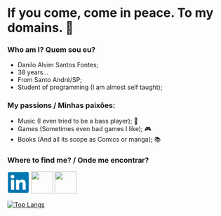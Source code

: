 # If you come, come in peace. To my domains. 🏰

### Who am I? Quem sou eu?

- Danilo Alvim Santos Fontes;
- 38 years... 
- From Santo André/SP;
- Student of programming (I am almost self taught);
 
  
###  My passions / Minhas paixões:

 - Music (I even tried to be a bass player); 🎸
 - Games (Sometimes even bad games I like); 🎮
 - Books (And all its scope as Comics or manga); 📚

### Where to find me? / Onde me encontrar?

<a href="https://www.linkedin.com/in/daniloalvimfontes/" target="_blank"><img src="https://raw.githubusercontent.com/devicons/devicon/master/icons/linkedin/linkedin-original.svg" width="50" height="50"></a>  <a href="https://codepen.io/Fino59" target="_blank"><img src="https://icon-library.com/images/codepen-icon/codepen-icon-26.jpg" width="50" height="50"></a>  <a href="https://discordapp.com/users/FinoN59#6942"><img src="https://cdn.iconscout.com/icon/free/png-512/discord-3-569463.png" width="50" height="50"></a>

[![Top Langs](https://github-readme-stats.vercel.app/api/top-langs/?username=fino59&layout=compact)](https://github.com/fino59/github-readme-stats)




